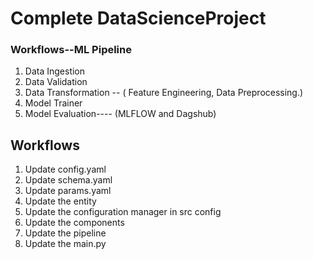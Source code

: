# Complete DataScienceProject


### Workflows--ML Pipeline
 
1. Data Ingestion
2. Data Validation
3. Data Transformation -- ( Feature Engineering, Data Preprocessing.)
4. Model Trainer
5. Model Evaluation---- (MLFLOW and Dagshub)

## Workflows

1. Update config.yaml
2. Update schema.yaml
3. Update params.yaml
4. Update the entity
5. Update the configuration manager in src config
6. Update the components
7. Update the pipeline 
8. Update the main.py